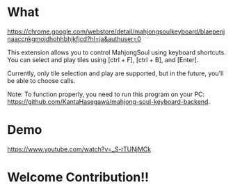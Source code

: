 # What
https://chrome.google.com/webstore/detail/mahjongsoulkeyboard/blaepenjnaaccnkgmoidhohhbhjkfjcd?hl=ja&authuser=0  

This extension allows you to control MahjongSoul using keyboard shortcuts. You can select and play tiles using [ctrl + F], [ctrl + B], and [Enter].

Currently, only tile selection and play are supported, but in the future, you'll be able to choose calls.

Note: To function properly, you need to run this program on your PC: https://github.com/KantaHasegawa/mahjong-soul-keyboard-backend.

# Demo
https://www.youtube.com/watch?v=_S-rTUNjMCk

# Welcome Contribution!!

